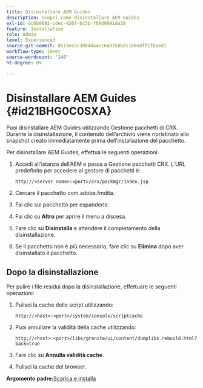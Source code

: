 ```yaml
---
title: Disinstallare AEM Guides
description: Scopri come disinstallare AEM Guides
exl-id: 6c6b9692-cdec-426f-bc3b-f09d0091da39
feature: Installation
role: Admin
level: Experienced
source-git-commit: 0513ecac38840a4cc649758bd1180edff1f8aed1
workflow-type: tm+mt
source-wordcount: '148'
ht-degree: 0%

---
```


# Disinstallare AEM Guides {#id21BHG0C0SXA}

Puoi disinstallare AEM Guides utilizzando Gestione pacchetti di CRX. Durante la disinstallazione, il contenuto dell’archivio viene ripristinato allo snapshot creato immediatamente prima dell’installazione del pacchetto.

Per disinstallare AEM Guides, effettua le seguenti operazioni:

1. Accedi all’istanza dell’AEM e passa a Gestione pacchetti CRX. L’URL predefinito per accedere al gestore di pacchetti è:

   ```http
   http://<server name>:<port>/crx/packmgr/index.jsp
   ```

1. Cercare il pacchetto com.adobe.fmdita.
1. Fai clic sul pacchetto per espanderlo.
1. Fai clic su **Altro** per aprire il menu a discesa.
1. Fare clic su **Disinstalla** e attendere il completamento della disinstallazione.
1. Se il pacchetto non è più necessario, fare clic su **Elimina** dopo aver disinstallato il pacchetto.

## Dopo la disinstallazione

Per pulire i file residui dopo la disinstallazione, effettuare le seguenti operazioni:

1. Pulisci la cache dello script utilizzando:

   ```http
   http://<host>:<port>/system/console/scriptcache
   ```

1. Puoi annullare la validità della cache utilizzando:

   ```http
   http://<host>:<port>/libs/granite/ui/content/dumplibs.rebuild.html?back=true
   ```

1. Fare clic su **Annulla validità cache**.
1. Pulisci la cache del browser.

**Argomento padre:**&#x200B;[ Scarica e installa](download-install.md)
